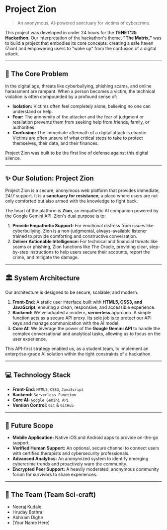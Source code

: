 # Project Zion

> An anonymous, AI-powered sanctuary for victims of cybercrime.

This project was developed in under 24 hours for the **TENET'25 Hackathon**. Our interpretation of the hackathon's theme, **"The Matrix,"** was to build a project that embodies its core concepts: creating a safe haven (Zion) and empowering users to "wake up" from the confusion of a digital attack.

---

## 🎯 The Core Problem

In the digital age, threats like cyberbullying, phishing scams, and online harassment are rampant. When a person becomes a victim, the technical violation is often compounded by a profound sense of:

* **Isolation:** Victims often feel completely alone, believing no one can understand or help.
* **Fear:** The anonymity of the attacker and the fear of judgment or retaliation prevents them from seeking help from friends, family, or authorities.
* **Confusion:** The immediate aftermath of a digital attack is chaotic. Victims are often unsure of what critical steps to take to protect themselves, their data, and their finances.

Project Zion was built to be the first line of defense against this digital silence.

---

## ✨ Our Solution: Project Zion

Project Zion is a secure, anonymous web platform that provides immediate, 24/7 support. It is a **sanctuary for resistance**, a place where users are not only comforted but also armed with the knowledge to fight back.

The heart of the platform is **Zion**, an empathetic AI companion powered by the Google Gemini API. Zion's dual purpose is to:

1.  **Provide Empathetic Support:** For emotional distress from issues like cyberbullying, Zion is a non-judgmental, always-available listener trained to provide comforting and constructive conversation.
2.  **Deliver Actionable Intelligence:** For technical and financial threats like scams or phishing, Zion functions like The Oracle, providing clear, step-by-step instructions to help users secure their accounts, report the crime, and mitigate the damage.

---

## 🏛️ System Architecture

Our architecture is designed to be secure, scalable, and modern.

1.  **Front-End:** A static user interface built with **HTML5, CSS3, and JavaScript**, ensuring a clean, responsive, and accessible experience.
2.  **Backend:** We've adopted a modern, **serverless** approach. A simple function acts as a secure API proxy. Its sole job is to protect our API keys and manage communication with the AI model.
3.  **Core AI:** We leverage the power of the **Google Gemini API** to handle the complex conversational and analytical tasks, allowing us to focus on the user experience.

This API-first strategy enabled us, as a student team, to implement an enterprise-grade AI solution within the tight constraints of a hackathon.

---

## 💻 Technology Stack

* **Front-End:** `HTML5`, `CSS3`, `JavaScript`
* **Backend:** `Serverless Function`
* **Core AI:** `Google Gemini API`
* **Version Control:** `Git` & `GitHub`

---

## 🚀 Future Scope

* **Mobile Application:** Native iOS and Android apps to provide on-the-go support.
* **Verified Human Support:** An optional, secure channel to connect users with certified therapists and cybersecurity professionals.
* **Advanced Analytics:** An anonymized system to identify emerging cybercrime trends and proactively warn the community.
* **Encrypted Peer Support:** A heavily moderated, anonymous community forum for survivors to share experiences.

---

## 👥 The Team (Team Sci-craft)

* Neeraj Kudale
* Hruday Bothra
* Abhiram Dighe
* [Your Name Here]
